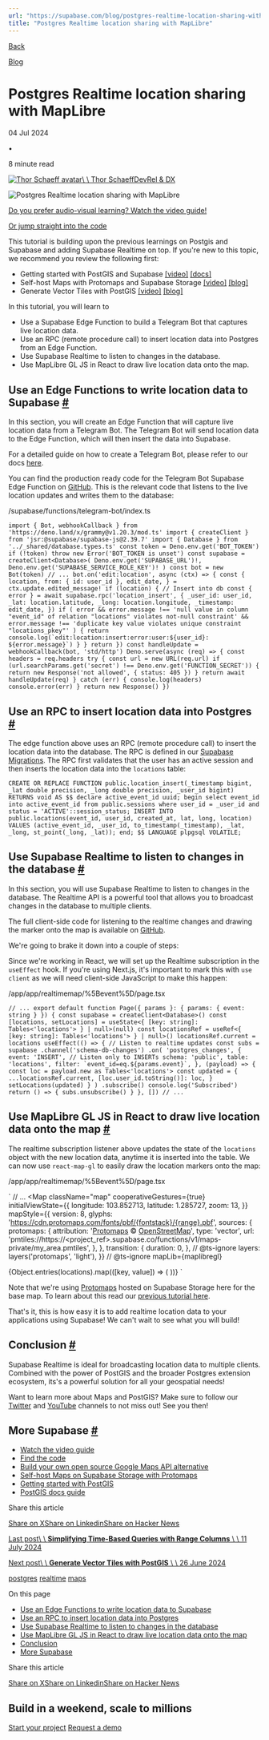 ```yaml
---
url: "https://supabase.com/blog/postgres-realtime-location-sharing-with-maplibre"
title: "Postgres Realtime location sharing with MapLibre"
---
```


[Back](https://supabase.com/blog)

[Blog](https://supabase.com/blog)

# Postgres Realtime location sharing with MapLibre

04 Jul 2024

•

8 minute read

[![Thor Schaeff avatar](https://supabase.com/_next/image?url=https%3A%2F%2Fgithub.com%2Fthorwebdev.png&w=96&q=75&dpl=dpl_7FY8EmFQ6G3YqautJ4Fvh1viLnvu)\\
\\
Thor SchaeffDevRel & DX](https://twitter.com/thorwebdev)

![Postgres Realtime location sharing with MapLibre](https://supabase.com/_next/image?url=%2Fimages%2Fblog%2Fpostgres_realtime_maplibre%2Fpostgres_realtime_maplibre.png&w=3840&q=100&dpl=dpl_7FY8EmFQ6G3YqautJ4Fvh1viLnvu)

[Do you prefer audio-visual learning? Watch the video guide!](https://supabase.link/realtime-maps-yt)

[Or jump straight into the code](https://supabase.link/realtime-maps-gh)

This tutorial is building upon the previous learnings on Postgis and Supabase and adding Supabase Realtime on top. If you're new to this topic, we recommend you review the following first:

- Getting started with PostGIS and Supabase [\[video\]](https://supabase.link/postgis-quickstart-yt) [\[docs\]](https://supabase.com/docs/guides/database/extensions/postgis)
- Self-host Maps with Protomaps and Supabase Storage [\[video\]](https://supabase.link/protomaps-storage-yt) [\[blog\]](https://supabase.com/blog/self-host-maps-storage-protomaps)
- Generate Vector Tiles with PostGIS [\[video\]](https://supabase.link/supa-gis-yt) [\[blog\]](https://supabase.com/blog/postgis-generate-vector-tiles)

In this tutorial, you will learn to

- Use a Supabase Edge Function to build a Telegram Bot that captures live location data.
- Use an RPC (remote procedure call) to insert location data into Postgres from an Edge Function.
- Use Supabase Realtime to listen to changes in the database.
- Use MapLibre GL JS in React to draw live location data onto the map.

## Use an Edge Functions to write location data to Supabase [\#](https://supabase.com/blog/postgres-realtime-location-sharing-with-maplibre\#use-an-edge-functions-to-write-location-data-to-supabase)

In this section, you will create an Edge Function that will capture live location data from a Telegram Bot. The Telegram Bot will send location data to the Edge Function, which will then insert the data into Supabase.

For a detailed guide on how to create a Telegram Bot, please refer to our docs [here](https://supabase.com/docs/guides/functions/examples/telegram-bot).

You can find the production ready code for the Telegram Bot Supabase Edge Function on [GitHub](https://github.com/thorwebdev/location-tRacer/blob/main/supabase/functions/telegram-bot/index.ts). This is the relevant code that listens to the live location updates and writes them to the database:

/supabase/functions/telegram-bot/index.ts

``
import { Bot, webhookCallback } from 'https://deno.land/x/grammy@v1.20.3/mod.ts'
import { createClient } from 'jsr:@supabase/supabase-js@2.39.7'
import { Database } from '../_shared/database.types.ts'
const token = Deno.env.get('BOT_TOKEN')
if (!token) throw new Error('BOT_TOKEN is unset')
const supabase = createClient<Database>(
Deno.env.get('SUPABASE_URL')!,
Deno.env.get('SUPABASE_SERVICE_ROLE_KEY')!
)
const bot = new Bot(token)
// ...
bot.on('edit:location', async (ctx) => {
const {
    location,
    from: { id: user_id },
    edit_date,
} = ctx.update.edited_message!
if (location) {
    // Insert into db
    const { error } = await supabase.rpc('location_insert', {
      _user_id: user_id,
      _lat: location.latitude,
      _long: location.longitude,
      _timestamp: edit_date,
    })
    if (
      error &&
      error.message !==
        'null value in column "event_id" of relation "locations" violates not-null constraint' &&
      error.message !== 'duplicate key value violates unique constraint "locations_pkey"'
    ) {
      return console.log(`edit:location:insert:error:user:${user_id}: ${error.message}`)
    }
}
return
})
const handleUpdate = webhookCallback(bot, 'std/http')
Deno.serve(async (req) => {
const headers = req.headers
try {
    const url = new URL(req.url)
    if (url.searchParams.get('secret') !== Deno.env.get('FUNCTION_SECRET')) {
      return new Response('not allowed', { status: 405 })
    }
    return await handleUpdate(req)
} catch (err) {
    console.log(headers)
    console.error(err)
}
return new Response()
})
``

## Use an RPC to insert location data into Postgres [\#](https://supabase.com/blog/postgres-realtime-location-sharing-with-maplibre\#use-an-rpc-to-insert-location-data-into-postgres)

The edge function above uses an RPC (remote procedure call) to insert the location data into the database. The RPC is defined in our [Supabase Migrations](https://github.com/thorwebdev/location-tRacer/blob/main/supabase/migrations/20240227024905_init.sql#L80). The RPC first validates that the user has an active session and then inserts the location data into the `locations` table:

`
CREATE OR REPLACE FUNCTION public.location_insert(_timestamp bigint, _lat double precision, _long double precision, _user_id bigint)
RETURNS void AS $$
declare active_event_id uuid;
begin
select event_id into active_event_id from public.sessions where user_id = _user_id and status = 'ACTIVE'::session_status;
INSERT INTO public.locations(event_id, user_id, created_at, lat, long, location)
VALUES (active_event_id, _user_id, to_timestamp(_timestamp), _lat, _long, st_point(_long, _lat));
end;
$$ LANGUAGE plpgsql VOLATILE;
`

## Use Supabase Realtime to listen to changes in the database [\#](https://supabase.com/blog/postgres-realtime-location-sharing-with-maplibre\#use-supabase-realtime-to-listen-to-changes-in-the-database)

In this section, you will use Supabase Realtime to listen to changes in the database. The Realtime API is a powerful tool that allows you to broadcast changes in the database to multiple clients.

The full client-side code for listening to the realtime changes and drawing the marker onto the map is available on [GitHub](https://github.com/thorwebdev/location-tRacer/blob/main/app/app/realtimemap/%5Bevent%5D/page.tsx).

We're going to brake it down into a couple of steps:

Since we're working in React, we will set up the Realtime subscription in the `useEffect` hook. If you're using Next.js, it's important to mark this with `use client` as we will need client-side JavaScript to make this happen:

/app/app/realtimemap/%5Bevent%5D/page.tsx

``
// ...
export default function Page({ params }: { params: { event: string } }) {
const supabase = createClient<Database>()
const [locations, setLocations] = useState<{
    [key: string]: Tables<'locations'>
} | null>(null)
const locationsRef = useRef<{
    [key: string]: Tables<'locations'>
} | null>()
locationsRef.current = locations
useEffect(() => {
    // Listen to realtime updates
    const subs = supabase
      .channel('schema-db-changes')
      .on(
        'postgres_changes',
        {
          event: 'INSERT', // Listen only to INSERTs
          schema: 'public',
          table: 'locations',
          filter: `event_id=eq.${params.event}`,
        },
        (payload) => {
          const loc = payload.new as Tables<'locations'>
          const updated = {
            ...locationsRef.current,
            [loc.user_id.toString()]: loc,
          }
          setLocations(updated)
        }
      )
      .subscribe()
    console.log('Subscribed')
    return () => {
      subs.unsubscribe()
    }
}, [])
// ...
``

## Use MapLibre GL JS in React to draw live location data onto the map [\#](https://supabase.com/blog/postgres-realtime-location-sharing-with-maplibre\#use-maplibre-gl-js-in-react-to-draw-live-location-data-onto-the-map)

The realtime subscription listener above updates the state of the `locations` object with the new location data, anytime it is inserted into the table. We can now use `react-map-gl` to easily draw the location markers onto the map:

/app/app/realtimemap/%5Bevent%5D/page.tsx

`
// ...
<Map
className="map"
cooperativeGestures={true}
initialViewState={{
    longitude: 103.852713,
    latitude: 1.285727,
    zoom: 13,
}}
mapStyle={{
    version: 8,
    glyphs: 'https://cdn.protomaps.com/fonts/pbf/{fontstack}/{range}.pbf',
    sources: {
      protomaps: {
        attribution:
          '<a href="https://github.com/protomaps/basemaps">Protomaps</a> © <a href="https://openstreetmap.org">OpenStreetMap</a>',
        type: 'vector',
        url: 'pmtiles://https://<project_ref>.supabase.co/functions/v1/maps-private/my_area.pmtiles',
      },
    },
    transition: {
      duration: 0,
    },
    // @ts-ignore
    layers: layers('protomaps', 'light'),
}}
// @ts-ignore
mapLib={maplibregl}
>
{Object.entries(locations).map(([key, value]) => (
    <Marker key={key} longitude={value.long} latitude={value.lat} color="red" />
))}
</Map>
`

Note that we're using [Protomaps](https://protomaps.com/) hosted on Supabase Storage here for the base map. To learn about this read our [previous tutorial here](https://supabase.com/blog/self-host-maps-storage-protomaps).

That's it, this is how easy it is to add realtime location data to your applications using Supabase! We can't wait to see what you will build!

## Conclusion [\#](https://supabase.com/blog/postgres-realtime-location-sharing-with-maplibre\#conclusion)

Supabase Realtime is ideal for broadcasting location data to multiple clients. Combined with the power of PostGIS and the broader Postgres extension ecosystem, its's a powerful solution for all your geospatial needs!

Want to learn more about Maps and PostGIS? Make sure to follow our [Twitter](https://x.com/supabase) and [YouTube](https://www.youtube.com/@Supabase) channels to not miss out! See you then!

## More Supabase [\#](https://supabase.com/blog/postgres-realtime-location-sharing-with-maplibre\#more-supabase)

- [Watch the video guide](https://supabase.link/realtime-maps-yt)
- [Find the code](https://supabase.link/realtime-maps-gh)
- [Build your own open source Google Maps API alternative](https://supabase.link/supa-gis-yt)
- [Self-host Maps on Supabase Storage with Protomaps](https://supabase.link/protomaps-storage-yt)
- [Getting started with PostGIS](https://supabase.link/postgis-quickstart-yt)
- [PostGIS docs guide](https://supabase.com/docs/guides/database/extensions/postgis)

Share this article

[Share on X](https://twitter.com/intent/tweet?url=https%3A%2F%2Fsupabase.com%2Fblog%2Fpostgres-realtime-location-sharing-with-maplibre&text=Postgres%20Realtime%20location%20sharing%20with%20MapLibre)[Share on Linkedin](https://www.linkedin.com/shareArticle?url=https%3A%2F%2Fsupabase.com%2Fblog%2Fpostgres-realtime-location-sharing-with-maplibre&text=Postgres%20Realtime%20location%20sharing%20with%20MapLibre)[Share on Hacker News](https://news.ycombinator.com/submitlink?u=https%3A%2F%2Fsupabase.com%2Fblog%2Fpostgres-realtime-location-sharing-with-maplibre&t=Postgres%20Realtime%20location%20sharing%20with%20MapLibre)

[Last post\\
\\
**Simplifying Time-Based Queries with Range Columns** \\
\\
11 July 2024](https://supabase.com/blog/range-columns)

[Next post\\
\\
**Generate Vector Tiles with PostGIS** \\
\\
26 June 2024](https://supabase.com/blog/postgis-generate-vector-tiles)

[postgres](https://supabase.com/blog/tags/postgres) [realtime](https://supabase.com/blog/tags/realtime) [maps](https://supabase.com/blog/tags/maps)

On this page

- [Use an Edge Functions to write location data to Supabase](https://supabase.com/blog/postgres-realtime-location-sharing-with-maplibre#use-an-edge-functions-to-write-location-data-to-supabase)
- [Use an RPC to insert location data into Postgres](https://supabase.com/blog/postgres-realtime-location-sharing-with-maplibre#use-an-rpc-to-insert-location-data-into-postgres)
- [Use Supabase Realtime to listen to changes in the database](https://supabase.com/blog/postgres-realtime-location-sharing-with-maplibre#use-supabase-realtime-to-listen-to-changes-in-the-database)
- [Use MapLibre GL JS in React to draw live location data onto the map](https://supabase.com/blog/postgres-realtime-location-sharing-with-maplibre#use-maplibre-gl-js-in-react-to-draw-live-location-data-onto-the-map)
- [Conclusion](https://supabase.com/blog/postgres-realtime-location-sharing-with-maplibre#conclusion)
- [More Supabase](https://supabase.com/blog/postgres-realtime-location-sharing-with-maplibre#more-supabase)

Share this article

[Share on X](https://twitter.com/intent/tweet?url=https%3A%2F%2Fsupabase.com%2Fblog%2Fpostgres-realtime-location-sharing-with-maplibre&text=Postgres%20Realtime%20location%20sharing%20with%20MapLibre)[Share on Linkedin](https://www.linkedin.com/shareArticle?url=https%3A%2F%2Fsupabase.com%2Fblog%2Fpostgres-realtime-location-sharing-with-maplibre&text=Postgres%20Realtime%20location%20sharing%20with%20MapLibre)[Share on Hacker News](https://news.ycombinator.com/submitlink?u=https%3A%2F%2Fsupabase.com%2Fblog%2Fpostgres-realtime-location-sharing-with-maplibre&t=Postgres%20Realtime%20location%20sharing%20with%20MapLibre)

## Build in a weekend, scale to millions

[Start your project](https://supabase.com/dashboard) [Request a demo](https://supabase.com/contact/sales)
